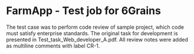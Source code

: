 # FarmApp - Test job for 6Grains

The test case was to perform code review of sample project, which code must satisfy enterprise standards. The original task for development is presented in Test_task_Web_developer_A.pdf. All review notes were added as multiline comments with label CR-1. 
